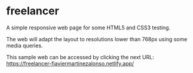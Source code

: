 # freelancer
A simple responsive web page for some HTML5 and CSS3 testing.

The web will adapt the layout to resolutions lower than 768px using some media queries.

This sample web can be accessed by clicking the next URL: https://freelancer-fjaviermartinezalonso.netlify.app/
